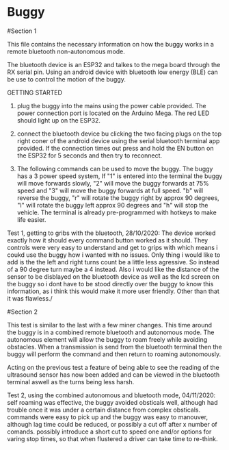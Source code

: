 # Buggy

#Section 1

This file contains the necessary information on how the buggy works in a remote bluetooth non-autonomous mode.

The bluetooth device is an ESP32 and talkes to the mega board through the RX serial pin. Using an android device with bluetooth low energy (BLE) can be use to control the motion of the buggy.

GETTING STARTED

1. plug the buggy into the mains using the power cable provided. The power connection port is located on the Arduino Mega. The red LED should light up on the ESP32.

2. connect the bluetooth device bu clicking the two facing plugs on the top right coner of the android device using the serial bluetooth terminal app provided. If the connection times out press and hold the EN button on the ESP32 for 5 seconds and then try to reconnect.

3. The following commands can be used to move the buggy. The buggy has a 3 power speed system, If "1" is entered into the terminal the buggy will move forwards slowly, "2" will move the buggy forwards at 75% speed and "3" will move the buggy forwards at full speed. "b" will reverse the buggy, "r" will rotate the buggy right by approx 90 degrees, "l" will rotate the buggy left approx 90 degrees and "h" will stop the vehicle. The terminal is already pre-programmed with hotkeys to make life easier. 



Test 1, getting to gribs with the bluetooth, 28/10/2020: The device worked exactly how it should every command button worked as it should. They controls were very easy to understand and get to grips with which means i coukd use the buggy how i wanted with no issues. Only thing i would like to add is the the left and right turns count be a little less agressive. So instead of a 90 degree turn maybe a 4 instead. Also i would like the distance of the sensor to be disblayed on the bluetooth device as well as the lcd screen on the buggy so i dont have to be stood directly over the buggy to know this information, as i think this would make it more user friendly. Other than that it was flawless./



#Section 2

This test is similar to the last with a few miner changes. This time around the buggy is in a combined remote bluetooth and autonomous mode. The autonomous element will allow the buggy to roam freely while avoiding obstacles. When a transmission is send from the bluetooth terminal then the buggy will perform the command and then return to roaming autonomously. 

Acting on the previous test a feature of being able to see the reading of the ultrasound sensor has now been added and can be viewed in the bluetooth terminal aswell as the turns being less harsh.

Test 2, using the combined autonomous and bluetooth mode, 04/11/2020: self roaming was effective, the buggy avoided obsticals well, although had trouble once it was under a certain distance from complex obsticals. commands were easy to pick up and the buggy was easy to manouver, although lag time could be reduced, or possibly a cut off after x number of comands. possibly introduce a short cut to speed one and/or options for varing stop times, so that when flustered a driver can take time to re-think.




